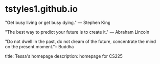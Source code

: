 # tstyles1.github.io

"Get busy living or get busy dying." — Stephen King

"The best way to predict your future is to create it." — Abraham Lincoln

"Do not dwell in the past, do not dream of the future, concentrate the mind on the present moment."– Buddha

title: Tessa's homepage
description: homepage for CS225
